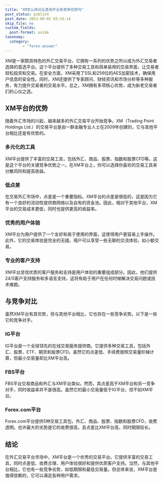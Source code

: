 ```yaml
---
title: "XM怎么样对比其他平台有竞争优势吗"
post_status: publish
post_date: 2023-09-02 03:33:14
skip_file: no
custom_fields: 
  post-format: aside
taxonomy:
  category:
        - "forex-answer"
---
```


XM是一家颇具特色的外汇交易平台，它拥有一系列的优势之所以成为外汇交易者选择的首选平台。这个平台提供了多种交易工具和简单易用的交易界面，让交易者轻松投资和交易。在安全方面，XM采用了SSL和256位的AES加密技术，确保用户信息的安全性。同时，XM还提供了专家顾问、财经资讯和市场分析等多种服务，有力提升交易者的交易水平。总之，XM拥有多项核心优势，成为新老交易者们的心仪之选。

## XM平台的优势

随着外汇市场的兴起，越来越多的外汇交易平台开始竞争。XM（Trading Point Holdings Ltd.）的交易平台是由一群金融专业人士在2009年创建的，它与其他平台相比还是有优势的。

### 多元化的工具

XM平台提供了丰富的交易工具，包括外汇、商品、股票、指数和股票CFD等。这是这个平台的关键竞争优势之一。在XM平台上，你可以选择你喜欢的交易工具来分散风险和提高收益。

### 低点差

在交易外汇市场中，点差是一个重要指标。XM平台的点差是很低的，这是因为它有一个良好的流动性提供商网络以及自有的资金池。因此，相对于其他平台，XM平台的交易成本更低，同时也提供更高的收益率。

### 优秀的用户体验

XM平台为用户提供了一个友好和易于使用的界面，这使得用户更容易上手操作。此外，它的交易体验是完全的无缝。用户可以享受一些无聊的交流体验，如小额交易。

### 专业的客户支持

XM平台坚信优质的客户服务和支持是用户体验的重要组成部分。因此，他们提供24/5客户支持服务和多语言支持，这将有助于用户在任何时候解决交易问题或技术难题。

## 与竞争对比

虽然XM平台有其优势，但与其他平台相比，它也存在一些竞争劣势。以下是一些它的竞争对手。

### IG平台

IG平台是一个全球领先的在线交易服务提供商。它提供多种交易工具，包括外汇、股票、ETF、期货和股票CFD。虽然它的点差低、手续费按照交易量阶梯计算，但最小交易量却比XM平台高。

### FBS平台

FBS平台交易商品和外汇与XM平台类似。然而，其点差高于XM平台和另一竞争对手，同时收益率并不是很高。虽然它的最小交易量低于IG平台，但不如XM平台。

### Forex.com平台

Forex.com平台提供5种交易工具包，外汇、商品、股票、指数和股票CFD，收费透明。也许最大的劣势是它的收费很高，且点差比XM平台高，同时期限较长。

## 结论

在外汇交易平台市场中，XM平台是一个优秀的交易平台。它提供丰富的交易工具，同时点差低、收费合理、用户体验很好和提供优质客户支持。当然，与其他平台相比，它也有一些竞争劣势，如低期限和最低交易量。但总体来说，XM平台是值得信赖的，它可以满足各种用户需求。